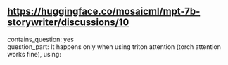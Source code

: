 ## https://huggingface.co/mosaicml/mpt-7b-storywriter/discussions/10

contains_question: yes  
question_part: It happens only when using triton attention (torch attention works fine), using: